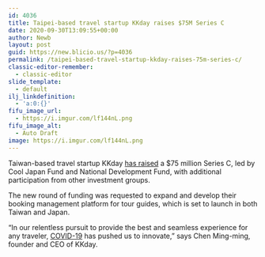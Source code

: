 ```yaml
---
id: 4036
title: Taipei-based travel startup KKday raises $75M Series C
date: 2020-09-30T13:09:55+00:00
author: Newb
layout: post
guid: https://new.blicio.us/?p=4036
permalink: /taipei-based-travel-startup-kkday-raises-75m-series-c/
classic-editor-remember:
  - classic-editor
slide_template:
  - default
ilj_linkdefinition:
  - 'a:0:{}'
fifu_image_url:
  - https://i.imgur.com/lf144nL.png
fifu_image_alt:
  - Auto Draft
image: https://i.imgur.com/lf144nL.png
---
```

Taiwan-based travel startup KKday [has raised](https://techcrunch.com/2020/09/29/travel-activities-platform-kkday-raises-75-million-series-c-as-it-focuses-on-staycations/) a $75 million Series C, led by Cool Japan Fund and National Development Fund, with additional participation from other investment groups.

The new round of funding was requested to expand and develop their booking management platform for tour guides, which is set to launch in both Taiwan and Japan.

“In our relentless pursuit to provide the best and seamless experience for any traveler, [COVID-19](https://new.blicio.us/low-cost-online-business-ideas-for-the-post-covid-19-world/) has pushed us to innovate,” says Chen Ming-ming, founder and CEO of KKday.